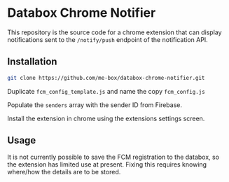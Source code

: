 # Databox Chrome Notifier

This repository is the source code for a chrome extension that can display notifications sent to the
`/notify/push` endpoint of the notification API.

## Installation

```sh
git clone https://github.com/me-box/databox-chrome-notifier.git
```

Duplicate `fcm_config_template.js` and name the
copy `fcm_config.js`

Populate the `senders` array with the sender ID from Firebase.

Install the extension in chrome using the extensions
settings screen.

## Usage

It is not currently possible to save the FCM
registration to the databox, so the extension
has limited use at present. Fixing this requires
knowing where/how the details are to be stored.

